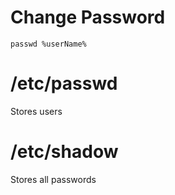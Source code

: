 # Change Password

`passwd %userName%`

# /etc/passwd

Stores users

# /etc/shadow

Stores all passwords